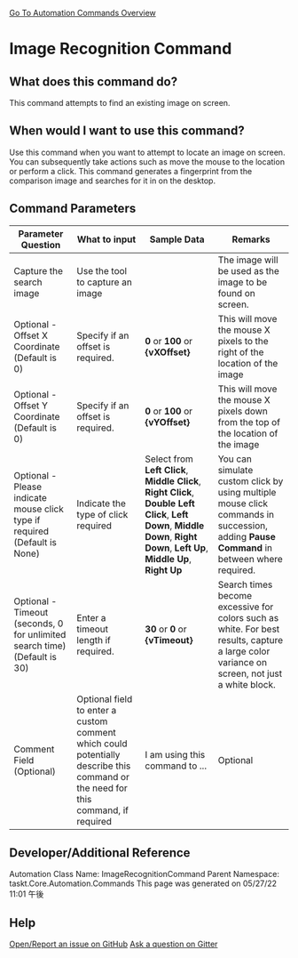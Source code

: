 <!--TITLE: Image Recognition Command -->
<!-- SUBTITLE: a command in the Image Commands group. -->
[Go To Automation Commands Overview](/automation-commands.md)


# Image Recognition Command


## What does this command do?
This command attempts to find an existing image on screen.


## When would I want to use this command?
Use this command when you want to attempt to locate an image on screen.  You can subsequently take actions such as move the mouse to the location or perform a click.  This command generates a fingerprint from the comparison image and searches for it in on the desktop.


## Command Parameters
| Parameter Question   	| What to input  	|  Sample Data 	| Remarks  	|
| ---                    | ---               | ---           | ---       |
|Capture the search image|Use the tool to capture an image||The image will be used as the image to be found on screen.|
|Optional - Offset X Coordinate (Default is 0)|Specify if an offset is required.|**0** or **100** or **{vXOffset}**|This will move the mouse X pixels to the right of the location of the image|
|Optional - Offset Y Coordinate (Default is 0)|Specify if an offset is required.|**0** or **100** or **{vYOffset}**|This will move the mouse X pixels down from the top of the location of the image|
|Optional - Please indicate mouse click type if required (Default is None)|Indicate the type of click required|Select from **Left Click**, **Middle Click**, **Right Click**, **Double Left Click**, **Left Down**, **Middle Down**, **Right Down**, **Left Up**, **Middle Up**, **Right Up** |You can simulate custom click by using multiple mouse click commands in succession, adding **Pause Command** in between where required.|
|Optional - Timeout (seconds, 0 for unlimited search time) (Default is 30)|Enter a timeout length if required.|**30** or **0** or **{vTimeout}**|Search times become excessive for colors such as white. For best results, capture a large color variance on screen, not just a white block.|
|Comment Field (Optional)|Optional field to enter a custom comment which could potentially describe this command or the need for this command, if required|I am using this command to ...|Optional|














## Developer/Additional Reference
Automation Class Name: ImageRecognitionCommand
Parent Namespace: taskt.Core.Automation.Commands
This page was generated on 05/27/22 11:01 午後


## Help
[Open/Report an issue on GitHub](https://github.com/saucepleez/taskt/issues/new)
[Ask a question on Gitter](https://gitter.im/taskt-rpa/Lobby)
